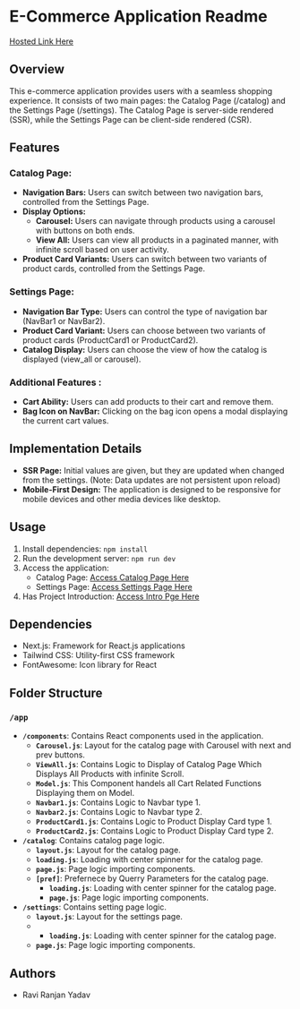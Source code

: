 # E-Commerce Application Readme
[Hosted Link Here](https://ecommerce-app-kappa-fawn.vercel.app/settings)
## Overview

This e-commerce application provides users with a seamless shopping experience. It consists of two main pages: the Catalog Page (/catalog) and the Settings Page (/settings). The Catalog Page is server-side rendered (SSR), while the Settings Page can be client-side rendered (CSR).

## Features

### Catalog Page:

- **Navigation Bars:** Users can switch between two navigation bars, controlled from the Settings Page.
- **Display Options:**
  - **Carousel:** Users can navigate through products using a carousel with buttons on both ends.
  - **View All:** Users can view all products in a paginated manner, with infinite scroll based on user activity.
- **Product Card Variants:** Users can switch between two variants of product cards, controlled from the Settings Page.

### Settings Page:

- **Navigation Bar Type:** Users can control the type of navigation bar (NavBar1 or NavBar2).
- **Product Card Variant:** Users can choose between two variants of product cards (ProductCard1 or ProductCard2).
- **Catalog Display:** Users can choose the view of how the catalog is displayed (view_all or carousel).

### Additional Features :

- **Cart Ability:** Users can add products to their cart and remove them.
- **Bag Icon on NavBar:** Clicking on the bag icon opens a modal displaying the current cart values.

## Implementation Details

- **SSR Page:** Initial values are given, but they are updated when changed from the settings. (Note: Data updates are not persistent upon reload)
- **Mobile-First Design:** The application is designed to be responsive for mobile devices and other media devices like desktop.

## Usage

1. Install dependencies: `npm install`
2. Run the development server: `npm run dev`
3. Access the application:
   - Catalog Page: [Access Catalog Page Here](https://ecommerce-app-kappa-fawn.vercel.app/catalog)
   - Settings Page: [Access Settings Page Here](https://ecommerce-app-kappa-fawn.vercel.app/settings) 
4. Has Project Introduction: [Access Intro Pge Here](https://ecommerce-app-kappa-fawn.vercel.app/)
## Dependencies

- Next.js: Framework for React.js applications
- Tailwind CSS: Utility-first CSS framework
- FontAwesome: Icon library for React

## Folder Structure

### `/app`
  - **`/components`**: Contains React components used in the application.
      - **`Carousel.js`**: Layout for the catalog page with Carousel with next and prev buttons.
      - **`ViewAll.js`**: Contains Logic to Display of Catalog Page Which Displays All Products with infinite Scroll.
      - **`Model.js`**: This Component handels all Cart Related Functions Displaying them on Model.  
      - **`Navbar1.js`**: Contains Logic to Navbar type 1.
      - **`Navbar2.js`**: Contains Logic to Navbar type 2.
      - **`ProductCard1.js`**: Contains Logic to Product Display Card type 1.
      - **`ProductCard2.js`**: Contains Logic to Product Display Card type 2.
  - **`/catalog`**: Contains catalog page logic.
      - **`layout.js`**: Layout for the catalog page.
      - **`loading.js`**: Loading with center spinner for the catalog page.  
      - **`page.js`**: Page logic importing components.
      - **`[pref]`**: Prefernece by Querry Parameters for the catalog page.
          - **`loading.js`**: Loading with center spinner for the catalog page.  
          - **`page.js`**: Page logic importing components.
  - **`/settings`**: Contains setting page logic.
    - **`layout.js`**: Layout for the settings page.
    - - **`loading.js`**: Loading with center spinner for the catalog page.
    - **`page.js`**: Page logic importing components.

## Authors

- Ravi Ranjan Yadav

